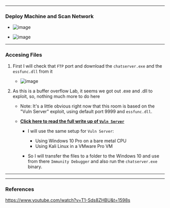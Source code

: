 
---

### Deploy Machine and Scan Network

- ![image](https://user-images.githubusercontent.com/94720207/169432767-1e87baf5-db18-4c5e-9b8c-a4d0acf1c83e.png)

- ![image](https://user-images.githubusercontent.com/94720207/169433751-06697c6d-d27a-451f-8afb-1b7fba777dac.png)

---

### Accesing Files

1. First I will check that `FTP` port and download the `chatserver.exe` and the `essfunc.dll` from it
    
    - ![image](https://user-images.githubusercontent.com/94720207/169436929-93cad986-8310-402d-aa84-c4f39d72d45c.png)
    
2. As this is a buffer overflow Lab, it seems we got out .exe and .dll to exploit, so, nothing much more to do here
    
    - Note: It's a little obvious right now that this room is based on the "Vuln Server" exploit, using default port 9999 and `essfunc.dll`.
        
    - [**Click here to read the full write up of `Vuln Server`**](/Cyber-Security-&-Hacking/Buffer-Overflow/buffer-overflow.md)
    
        - I will use the same setup for `Vuln Server`:
        
            - Using Windows 10 Pro on a bare metal CPU
            - Using Kali Linux in a VMware Pro VM
        
        - So I will transfer the files to a folder to the Windows 10 and use from there `Immunity Debugger` and also run the `chatserver.exe` binary. 

---
---

### References

https://www.youtube.com/watch?v=T1-Sds8ZHBU&t=1598s
